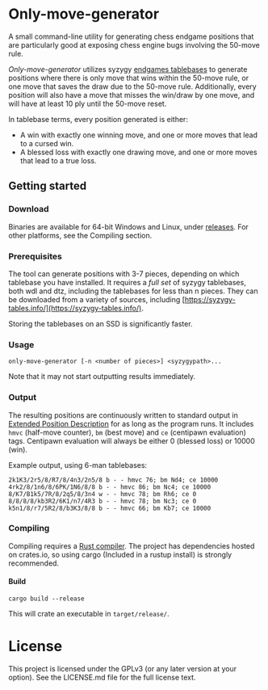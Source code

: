 # Only-move-generator

A small command-line utility for generating chess endgame positions that are particularly good at exposing chess engine bugs involving the 50-move rule.

*Only-move-generator* utilizes syzygy [endgames tablebases](https://en.wikipedia.org/wiki/Endgame_tablebase) to generate positions where there is only move that wins within the 50-move rule, or one move that saves the draw due to the 50-move rule. Additionally, every position will also have a move that misses the win/draw by one move, and will have at least 10 ply until the 50-move reset.

In tablebase terms, every position generated is either:

* A win with exactly one winning move, and one or more moves that lead to a cursed win.
* A blessed loss with exactly one drawing move, and one or more moves that lead to a true loss.

## Getting started

### Download

Binaries are available for 64-bit Windows and Linux, under [releases](https://github.com/MortenLohne/only-move-generator/releases). For other platforms, see the Compiling section.

### Prerequisites
The tool can generate positions with 3-7 pieces, depending on which tablebase you have installed. It requires a *full set* of syzygy tablebases, both wdl and dtz, including the tablebases for less than n pieces. They can be downloaded from a variety of sources, including [https://syzygy-tables.info/](https://syzygy-tables.info/). 

Storing the tablebases on an SSD is significantly faster.

### Usage

`only-move-generator [-n <number of pieces>] <syzygypath>...`

Note that it may not start outputting results immediately. 

### Output 

The resulting positions are continuously written to standard output in [Extended Position Description](https://en.wikipedia.org/wiki/Extended_Position_Description) for as long as the program runs. It includes `hmvc` (half-move counter), `bm` (best move) and `ce` (centipawn evaluation) tags. Centipawn evaluation will always be either 0 (blessed loss) or 10000 (win).

Example output, using 6-man tablebases:
````
2k1K3/2r5/8/R7/8/4n3/2n5/8 b - - hmvc 76; bm Nd4; ce 10000
4rk2/8/1n6/8/6PK/1N6/8/8 b - - hmvc 86; bm Nc4; ce 10000
8/K7/B1k5/7R/8/2q5/8/3n4 w - - hmvc 78; bm Rh6; ce 0
8/8/8/8/kb3R2/6K1/n7/4R3 b - - hmvc 78; bm Nc3; ce 0
k5n1/8/r7/5R2/8/b3K3/8/8 b - - hmvc 66; bm Kb7; ce 10000
````

### Compiling 
Compiling requires a [Rust compiler](https://www.rust-lang.org/tools/install). The project has dependencies hosted on crates.io, so using cargo (Included in a rustup install) is strongly recommended.

#### Build
`cargo build --release`

This will crate an executable in `target/release/`.

# License

This project is licensed under the GPLv3 (or any later version at your option). See the LICENSE.md file for the full license text.
